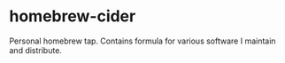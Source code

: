 # homebrew-cider
Personal homebrew tap. Contains formula for various software I maintain and distribute.
